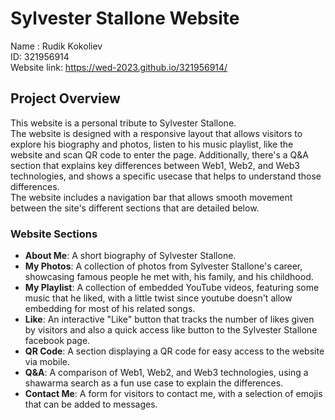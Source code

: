 # Sylvester Stallone Website
Name : Rudik Kokoliev  
ID: 321956914  
Website link: https://wed-2023.github.io/321956914/  

## Project Overview
This website is a personal tribute to Sylvester Stallone.  
The website is designed with a responsive layout that allows visitors to explore his biography and photos, listen to his music playlist, like the website and scan QR code to enter the page. Additionally, there's a Q&A section that explains key differences between Web1, Web2, and Web3 technologies, and shows a specific usecase that helps to understand those differences.  
The website includes a navigation bar that allows smooth movement between the site's different sections that are detailed below.

### Website Sections
- **About Me**: A short biography of Sylvester Stallone.
- **My Photos**: A collection of photos from Sylvester Stallone's career, showcasing famous people he met with, his family, and his childhood.
- **My Playlist**: A collection of embedded YouTube videos, featuring some music that he liked, with a little twist since youtube doesn't allow embedding for most of his related songs.
- **Like**: An interactive "Like" button that tracks the number of likes given by visitors and also a quick access like button to the Sylvester Stallone facebook page.
- **QR Code**: A section displaying a QR code for easy access to the website via mobile.
- **Q&A**: A comparison of Web1, Web2, and Web3 technologies, using a shawarma search as a fun use case to explain the differences.
- **Contact Me**: A form for visitors to contact me, with a selection of emojis that can be added to messages.

